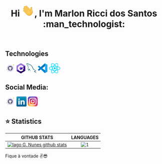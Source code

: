 <h1 align="center">Hi <img src="https://raw.githubusercontent.com/ABSphreak/ABSphreak/master/gifs/Hi.gif" width="40px" />, I'm Marlon Ricci dos Santos :man_technologist:</h1>
<br/>

## Technologies

<div text-align="justify">
  <a href="https://github.com/" title="GitHub"><img src="icons/github.png" /></a>
  <a href="http://csharp.net/" title="C#"><img src="icons/csharp.png" /></a>
  <a href="https://www.mysql.com/" title="MySQL"><img src="icons/mysql.png" /></a>
  <a href="https://code.visualstudio.com/" title="Visual Studio Code"><img src="icons/vscode.png" /></a>
  <a href="https://reactjs.org/" title="React"><img src="icons/react.png" /></a>
</div>

## Social Media:

[![GitHub](icons/github.png)](https://github.com/MarlonRicci)
[![LinkedIn](icons/linkedin.png)](https://www.linkedin.com/in/marlon-ricci/)
[![Instagram](icons/instagram.png)](https://www.instagram.com/marloon_ricci/)

## ⭐  Statistics

|GITHUB STATS|LANGUAGES|
|:---:|:---:|
|[![Iago G. Nunes github stats](https://github-readme-stats.vercel.app/api?username=marlonricci&theme=midnight-purple&show_icons=true&count_private=true)](https://github.com/anuraghazra/github-readme-stats)|![1](https://github-readme-stats.vercel.app/api/top-langs/?username=marlonricci&theme=midnight-purple&layout=compact&langs_count=8)

Fique à vontade :v::sunglasses:
